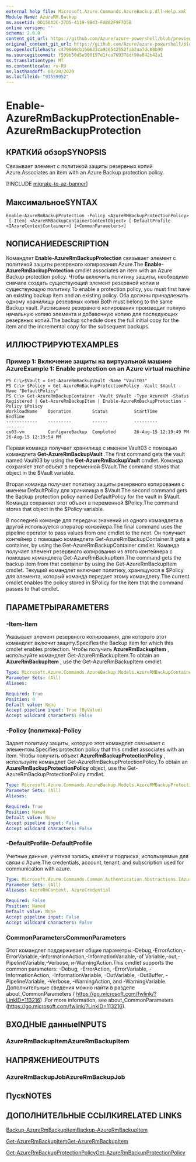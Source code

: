 ```yaml
---
external help file: Microsoft.Azure.Commands.AzureBackup.dll-Help.xml
Module Name: AzureRM.Backup
ms.assetid: DD150A2C-27D5-4119-9B43-FAB82F9F7D5B
online version: ''
schema: 2.0.0
content_git_url: https://github.com/Azure/azure-powershell/blob/preview/src/ResourceManager/AzureBackup/Commands.AzureBackup/help/Enable-AzureRmBackupProtection.md
original_content_git_url: https://github.com/Azure/azure-powershell/blob/preview/src/ResourceManager/AzureBackup/Commands.AzureBackup/help/Enable-AzureRmBackupProtection.md
ms.openlocfilehash: c479869cb150633ca926542552fab2aa7dc80b90
ms.sourcegitcommit: f599b50d5e980197d1fca769378df90a842b42a1
ms.translationtype: MT
ms.contentlocale: ru-RU
ms.lasthandoff: 08/20/2020
ms.locfileid: "93559952"
---
```

# <span data-ttu-id="a5a28-101">Enable-AzureRmBackupProtection</span><span class="sxs-lookup"><span data-stu-id="a5a28-101">Enable-AzureRmBackupProtection</span></span>

## <span data-ttu-id="a5a28-102">КРАТКИй обзор</span><span class="sxs-lookup"><span data-stu-id="a5a28-102">SYNOPSIS</span></span>
<span data-ttu-id="a5a28-103">Связывает элемент с политикой защиты резервных копий Azure.</span><span class="sxs-lookup"><span data-stu-id="a5a28-103">Associates an item with an Azure Backup protection policy.</span></span>

[!INCLUDE [migrate-to-az-banner](../../includes/migrate-to-az-banner.md)]

## <span data-ttu-id="a5a28-104">Максимальное</span><span class="sxs-lookup"><span data-stu-id="a5a28-104">SYNTAX</span></span>

```
Enable-AzureRmBackupProtection -Policy <AzureRMBackupProtectionPolicy>
 [-Item] <AzureRMBackupContainerContextObject> [-DefaultProfile <IAzureContextContainer>] [<CommonParameters>]
```

## <span data-ttu-id="a5a28-105">NОПИСАНИЕ</span><span class="sxs-lookup"><span data-stu-id="a5a28-105">DESCRIPTION</span></span>
<span data-ttu-id="a5a28-106">Командлет **Enable-AzureRmBackupProtection** связывает элемент с политикой защиты резервного копирования Azure.</span><span class="sxs-lookup"><span data-stu-id="a5a28-106">The **Enable-AzureRmBackupProtection** cmdlet associates an item with an Azure Backup protection policy.</span></span>
<span data-ttu-id="a5a28-107">Чтобы включить политику защиты, необходимо сначала создать существующий элемент резервной копии и существующую политику.</span><span class="sxs-lookup"><span data-stu-id="a5a28-107">To enable a protection policy, you must first have an existing backup item and an existing policy.</span></span>
<span data-ttu-id="a5a28-108">Оба должны принадлежать одному хранилищу резервных копий.</span><span class="sxs-lookup"><span data-stu-id="a5a28-108">Both must belong to the same Backup vault.</span></span>
<span data-ttu-id="a5a28-109">Расписание резервного копирования производит полную начальную копию элемента и добавочную копию для последующих резервных копий.</span><span class="sxs-lookup"><span data-stu-id="a5a28-109">The backup schedule does the full initial copy for the item and the incremental copy for the subsequent backups.</span></span>

## <span data-ttu-id="a5a28-110">ИЛЛЮСТРИРУЮТ</span><span class="sxs-lookup"><span data-stu-id="a5a28-110">EXAMPLES</span></span>

### <span data-ttu-id="a5a28-111">Пример 1: Включение защиты на виртуальной машине Azure</span><span class="sxs-lookup"><span data-stu-id="a5a28-111">Example 1: Enable protection on an Azure virtual machine</span></span>
```
PS C:\>$Vault = Get-AzureRmBackupVault -Name "Vault03"
PS C:\> $Policy = Get-AzureRmBackupProtectionPolicy -Vault $Vault -Name "DefaultPolicy"
PS C:\> Get-AzureRmBackupContainer -Vault $Vault -Type AzureVM -Status Registered | Get-AzureRmBackupItem | Enable-AzureRmBackupProtection -Policy $Policy
WorkloadName    Operation        Status          StartTime              EndTime
------------    ---------        ------          ---------              -------
co03-vm         ConfigureBackup  Completed       26-Aug-15 12:19:49 PM  26-Aug-15 12:19:54 PM
```

<span data-ttu-id="a5a28-112">Первая команда получает хранилище с именем Vault03 с помощью командлета **Get-AzureRmBackupVault** .</span><span class="sxs-lookup"><span data-stu-id="a5a28-112">The first command gets the vault named Vault03 by using the **Get-AzureRmBackupVault** cmdlet.</span></span>
<span data-ttu-id="a5a28-113">Команда сохраняет этот объект в переменной $Vault.</span><span class="sxs-lookup"><span data-stu-id="a5a28-113">The command stores that object in the $Vault variable.</span></span>

<span data-ttu-id="a5a28-114">Вторая команда получает политику защиты резервного копирования с именем DefaultPolicy для хранилища в $Vault.</span><span class="sxs-lookup"><span data-stu-id="a5a28-114">The second command gets the Backup protection policy named DefaultPolicy for the vault in $Vault.</span></span>
<span data-ttu-id="a5a28-115">Команда сохраняет этот объект в переменной $Policy.</span><span class="sxs-lookup"><span data-stu-id="a5a28-115">The command stores that object in the $Policy variable.</span></span>

<span data-ttu-id="a5a28-116">В последней команде для передачи значений из одного командлета в другой используется оператор конвейера.</span><span class="sxs-lookup"><span data-stu-id="a5a28-116">The final command uses the pipeline operator to pass values from one cmdlet to the next.</span></span>
<span data-ttu-id="a5a28-117">Он получает контейнер с помощью командлета Get-AzureRmBackupContainer.</span><span class="sxs-lookup"><span data-stu-id="a5a28-117">It gets a container, by using the Get-AzureRmBackupContainer cmdlet.</span></span>
<span data-ttu-id="a5a28-118">Команда получает элемент резервного копирования из этого контейнера с помощью командлета Get-AzureRmBackupItem.</span><span class="sxs-lookup"><span data-stu-id="a5a28-118">The command gets the backup item from that container by using the Get-AzureRmBackupItem cmdlet.</span></span>
<span data-ttu-id="a5a28-119">Текущий командлет включает политику, хранящуюся в $Policy для элемента, который команда передает этому командлету.</span><span class="sxs-lookup"><span data-stu-id="a5a28-119">The current cmdlet enables the policy stored in $Policy for the item that the command passes to that cmdlet.</span></span>

## <span data-ttu-id="a5a28-120">ПАРАМЕТРЫ</span><span class="sxs-lookup"><span data-stu-id="a5a28-120">PARAMETERS</span></span>

### <span data-ttu-id="a5a28-121">-Item</span><span class="sxs-lookup"><span data-stu-id="a5a28-121">-Item</span></span>
<span data-ttu-id="a5a28-122">Указывает элемент резервного копирования, для которого этот командлет включит защиту.</span><span class="sxs-lookup"><span data-stu-id="a5a28-122">Specifies the Backup item for which this cmdlet enables protection.</span></span>
<span data-ttu-id="a5a28-123">Чтобы получить **AzureRmBackupItem** , используйте командлет Get-AzureRmBackupItem.</span><span class="sxs-lookup"><span data-stu-id="a5a28-123">To obtain an **AzureRmBackupItem** , use the Get-AzureRmBackupItem cmdlet.</span></span>

```yaml
Type: Microsoft.Azure.Commands.AzureBackup.Models.AzureRMBackupContainerContextObject
Parameter Sets: (All)
Aliases: 

Required: True
Position: 0
Default value: None
Accept pipeline input: True (ByValue)
Accept wildcard characters: False
```

### <span data-ttu-id="a5a28-124">-Policy (политика)</span><span class="sxs-lookup"><span data-stu-id="a5a28-124">-Policy</span></span>
<span data-ttu-id="a5a28-125">Задает политику защиты, которую этот командлет связывает с элементом.</span><span class="sxs-lookup"><span data-stu-id="a5a28-125">Specifies protection policy that this cmdlet associates with an item.</span></span>
<span data-ttu-id="a5a28-126">Чтобы получить объект **AzureRmBackupProtectionPolicy** , используйте командлет Get-AzureRmBackupProtectionPolicy.</span><span class="sxs-lookup"><span data-stu-id="a5a28-126">To obtain an **AzureRmBackupProtectionPolicy** object, use the Get-AzureRmBackupProtectionPolicy cmdlet.</span></span>

```yaml
Type: Microsoft.Azure.Commands.AzureBackup.Models.AzureRMBackupProtectionPolicy
Parameter Sets: (All)
Aliases: 

Required: True
Position: Named
Default value: None
Accept pipeline input: False
Accept wildcard characters: False
```

### <span data-ttu-id="a5a28-127">-DefaultProfile</span><span class="sxs-lookup"><span data-stu-id="a5a28-127">-DefaultProfile</span></span>
<span data-ttu-id="a5a28-128">Учетные данные, учетная запись, клиент и подписка, используемые для связи с Azure.</span><span class="sxs-lookup"><span data-stu-id="a5a28-128">The credentials, account, tenant, and subscription used for communication with azure.</span></span>

```yaml
Type: Microsoft.Azure.Commands.Common.Authentication.Abstractions.IAzureContextContainer
Parameter Sets: (All)
Aliases: AzureRmContext, AzureCredential

Required: False
Position: Named
Default value: None
Accept pipeline input: False
Accept wildcard characters: False
```

### <span data-ttu-id="a5a28-129">CommonParameters</span><span class="sxs-lookup"><span data-stu-id="a5a28-129">CommonParameters</span></span>
<span data-ttu-id="a5a28-130">Этот командлет поддерживает общие параметры:-Debug,-ErrorAction,-ErrorVariable,-InformationAction,-InformationVariable,-of Variable,-out,-PipelineVariable,-Verbose, и-WarningAction.</span><span class="sxs-lookup"><span data-stu-id="a5a28-130">This cmdlet supports the common parameters: -Debug, -ErrorAction, -ErrorVariable, -InformationAction, -InformationVariable, -OutVariable, -OutBuffer, -PipelineVariable, -Verbose, -WarningAction, and -WarningVariable.</span></span> <span data-ttu-id="a5a28-131">Дополнительные сведения можно найти в разделе about_CommonParameters ( https://go.microsoft.com/fwlink/?LinkID=113216) .</span><span class="sxs-lookup"><span data-stu-id="a5a28-131">For more information, see about_CommonParameters (https://go.microsoft.com/fwlink/?LinkID=113216).</span></span>

## <span data-ttu-id="a5a28-132">ВХОДНЫЕ данные</span><span class="sxs-lookup"><span data-stu-id="a5a28-132">INPUTS</span></span>

### <span data-ttu-id="a5a28-133">AzureRmBackupItem</span><span class="sxs-lookup"><span data-stu-id="a5a28-133">AzureRmBackupItem</span></span>

## <span data-ttu-id="a5a28-134">НАПРЯЖЕНИЕ</span><span class="sxs-lookup"><span data-stu-id="a5a28-134">OUTPUTS</span></span>

### <span data-ttu-id="a5a28-135">AzureRmBackupJob</span><span class="sxs-lookup"><span data-stu-id="a5a28-135">AzureRmBackupJob</span></span>

## <span data-ttu-id="a5a28-136">Пуск</span><span class="sxs-lookup"><span data-stu-id="a5a28-136">NOTES</span></span>

## <span data-ttu-id="a5a28-137">ДОПОЛНИТЕЛЬНЫЕ ССЫЛКИ</span><span class="sxs-lookup"><span data-stu-id="a5a28-137">RELATED LINKS</span></span>

[<span data-ttu-id="a5a28-138">Backup-AzureRmBackupItem</span><span class="sxs-lookup"><span data-stu-id="a5a28-138">Backup-AzureRmBackupItem</span></span>](./Backup-AzureRmBackupItem.md)

[<span data-ttu-id="a5a28-139">Get-AzureRmBackupItem</span><span class="sxs-lookup"><span data-stu-id="a5a28-139">Get-AzureRmBackupItem</span></span>](./Get-AzureRmBackupItem.md)

[<span data-ttu-id="a5a28-140">Get-AzureRmBackupProtectionPolicy</span><span class="sxs-lookup"><span data-stu-id="a5a28-140">Get-AzureRmBackupProtectionPolicy</span></span>](./Get-AzureRmBackupProtectionPolicy.md)


